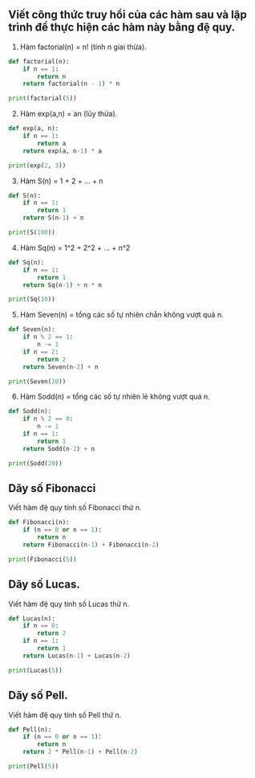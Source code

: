 ## Viết công thức truy hồi của các hàm sau và lập trình để thực hiện các hàm này bằng đệ quy.

1. Hàm factorial(n) = n! (tính n giai thừa).

```python
def factorial(n):
    if n == 1:
        return n
    return factorial(n - 1) * n

print(factorial(5))
```

2. Hàm exp(a,n) = an (lũy thừa).

```python
def exp(a, n):
    if n == 1:
        return a
    return exp(a, n-1) * a

print(exp(2, 3))
```

3. Hàm S(n) = 1 + 2 + ... + n

```python
def S(n):
    if n == 1:
        return 1
    return S(n-1) + n

print(S(100))
```

4. Hàm Sq(n) = 1^2 + 2^2 + ... + n^2

```python
def Sq(n):
    if n == 1:
        return 1
    return Sq(n-1) + n * n

print(Sq(10))
```

5. Hàm Seven(n) = tổng các số tự nhiên chẵn không vượt quá n.

```python
def Seven(n):
    if n % 2 == 1:
        n -= 1
    if n == 2:
        return 2
    return Seven(n-2) + n

print(Seven(20))
```

6. Hàm Sodd(n) = tổng các số tự nhiên lẻ không vượt quá n.

```python
def Sodd(n):
    if n % 2 == 0:
        n -= 1
    if n == 1:
        return 1
    return Sodd(n-2) + n

print(Sodd(20))
```

## Dãy số Fibonacci

Viết hàm đệ quy tính số Fibonacci thứ n.

```python
def Fibonacci(n):
    if (n == 0 or n == 1):
        return n
    return Fibonacci(n-1) + Fibonacci(n-2)

print(Fibonacci(5))
```

## Dãy số Lucas.

Viết hàm đệ quy tính số Lucas thứ n.

```python
def Lucas(n):
    if n == 0:
        return 2
    if n == 1:
        return 1
    return Lucas(n-1) + Lucas(n-2)

print(Lucas(5))
```

## Dãy số Pell.

Viết hàm đệ quy tính số Pell thứ n.

```python
def Pell(n):
    if (n == 0 or n == 1):
        return n
    return 2 * Pell(n-1) + Pell(n-2)

print(Pell(5))
```
